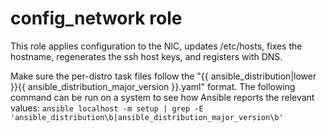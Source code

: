 # config_network role

This role applies configuration to the NIC, updates /etc/hosts, fixes the hostname, regenerates the ssh host keys, and registers with DNS.

Make sure the per-distro task files follow the "{{ ansible_distribution|lower }}{{ ansible_distribution_major_version }}.yaml" format. The following command can be run on a system to see how Ansible reports the relevant values: `ansible localhost -m setup | grep -E 'ansible_distribution\b|ansible_distribution_major_version\b'`